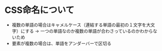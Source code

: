 # CSS命名について

- 複数の単語の場合はキャメルケース（連結する単語の最初の１文字を大文字）にする
→ 一つの単語なのか複数の単語が合わさっているのかわからないため
- 要素が複数の場合は、単語をアンダーバーで区切る
